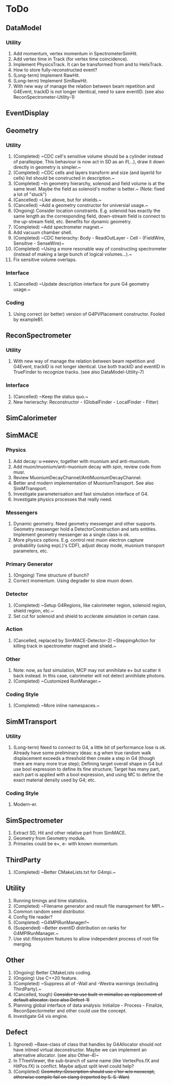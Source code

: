 # ToDo

## DataModel

### Utility

1. Add momentum, vertex momentum in SpectrometerSimHit.
2. Add vertex time in Track (for vertex time coincidence).
3. Implement PhysicsTrack. It can be transformed from and to HelixTrack.
4. How to store fully-reconstructed event?
5. (Long-term) Implement RawHit.
6. (Long-term) Implement SimRawHit.
7. With new way of manage the relation between beam repetition and G4Event, trackID is not longer identical, need to save eventID. (see also ReconSpectrometer-Utility-1)

## EventDisplay

## Geometry

### Utility

1. (Completed) ~CDC cell's sensitive volume should be a cylinder instead of parallepipe. This behaviour is now act in SD as an if(...), draw it down directly in geometry is simpler.~
2. (Completed) ~CDC cells and layers transform and size (and layerId for cells) list should be constructed in description.~
3. (Completed) ~In geometry hierarchy, solenoid and field volume is at the same level. Maybe the field as solenoid's mother is better.~ (Note: fixed a lot of "stuck")
4. (Cancelled) ~Like above, but for shields.~
5. (Cancelled) ~Add a geometry constructor for universial usage.~
6. (Ongoing) Consider location constraints. E.g. solenoid has exactly the same length as the corresponding field, down-stream field is connect to the up-stream field, etc. Benefits for dynamic geometry.
7. (Completed) ~Add spectrometer magnet.~
8. Add vacuum chamber shell.
9. (Completed) ~CDC herierachy: Body - ReadOutLayer - Cell - (FieldWire, Sensitive - SenseWire)~
10. (Completed) ~Using a more resonable way of constructing spectrometer (instead of making a large bunch of logical volumes...).~
11. Fix sensitive volume overlaps.

### Interface

1. (Cancelled) ~Update description interface for pure G4 geometry usage.~

### Coding

1. Using correct (or better) version of G4PVPlacement constructor. Fooled by exampleB1.

## ReconSpectrometer

### Utility

1. With new way of manage the relation between beam repetition and G4Event, trackID is not longer identical. Use both trackID and eventID in TrueFinder to recognize tracks. (see also DataModel-Utility-7)

### Interface

1. (Cancelled) ~Keep the status quo.~
2. New herierachy: Reconstructor - (GlobalFinder - LocalFinder - Fitter)

## SimCalorimeter

## SimMACE

### Physics

1. Add decay: u->eeevv, together with muonium and anti-muonium.
2. Add muon/muonium/anti-muonium decay with spin, review code from musr.
3. Review MuoniumDecayChannel/AntiMuoniumDecayChannel.
4. Better and modern implementation of MuoniumTransport. See also SimMTransport.
5. Investigate parameterisation and fast simulation interface of G4.
6. Investigate physics processes that really need.

### Messengers

1. Dynamic geometry. Need geometry messenger and other supports. Geometry messenger hold a DetectorConstruction and sets entities. Implement geometry messenger as a single class is ok.
2. More physics options. E.g. control rest muon electron capture probability (using exp(.)'s CDF), adjust decay mode, muonium transport parameters, etc.

### Primary Generator

1. (Ongoing) Time structure of bunch?
2. Correct momentum. Using degrader to slow muon down.

### Detector

1. (Completed) ~Setup G4Regions, like calorimeter region, solenoid region, shield region, etc.~
2. Set cut for solenoid and shield to acclerate simulation in certain case.

### Action

1. (Cancelled, replaced by SimMACE-Detector-2) ~SteppingAction for killing track in spectrometer magnet and shield.~

### Other

1. Note: now, as fast simulation, MCP may not annihilate e+ but scatter it back instead. In this case, calorimeter will not detect annihilate photons.
2. (Completed) ~Customized RunManager.~

### Coding Style

1. (Completed) ~More inline namespaces.~

## SimMTransport

### Utility

1. (Long-term) Need to connect to G4, a little bit of performance lose is ok. Already have some preliminary ideas: e.g when true random walk displacement exceeds a threshold then create a step in G4 (though there are many more true step); Defining target overall shape in G4 but use bool expression to define its fine structure; Target has many part, each part is applied with a bool expression, and using MC to define the exact material density used by G4; etc. 

### Coding Style

1. Modern-er.

## SimSpectrometer

1. Extract SD, Hit and other relative part from SimMACE.
2. Geometry from Geometry module.
3. Primaries could be e+, e- with known momentum.

## ThirdParty

1. (Completed) ~Better CMakeLists.txt for G4mpi.~

## Utility

1. Running timings and time statistics.
2. (Completed) ~Filename generator and result file management for MPI.~
3. Common random seed distributor.
4. Config file reader?
5. (Completed) ~G4MPIRunManager!~
6. (Suspended) ~Better eventID distribution on ranks for G4MPIRunManager.~
7. Use std::filesystem features to allow independent process of root file merging.

## Other

1. (Ongoing) Better CMakeLists coding.
2. (Ongoing) Use C++20 feature.
3. (Completed) ~Suppress all of -Wall and -Wextra warnings (excluding ThirdParty).~
4. (Cancelled, tough) ~~Consider to use built-in mimalloc as replacement of default allocator. (see also Defect-1)~~
5. Planning global interface of data analysis: Initialize - Process - Finalize, ReconSpectormeter and other could use the concept.
6. Investigate G4 vis engine.

## Defect

1. (Ignored) ~Base-class of class that handles by G4Allocator should not have inlined virtual deconstructor. Maybe we can implement an alternative allocator. (see also Other-4)~
2. In TTreeViewer, the sub-branch of same name (like VertexPos.fX and HitPos.fX) is conflict. Maybe adjust split level could help?
3. (Completed) ~~Geometry::Description should use c'tor w/o noexcept, otherwise compile fail on clang (reported by S. S. Wan)~~

